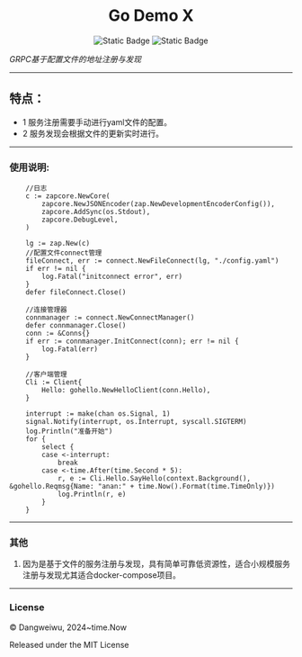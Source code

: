 <h1 align="center">Go Demo X</h1>
<p align="center">
<img alt="Static Badge" src="https://img.shields.io/badge/Go- 1.9-blue">

<img alt="Static Badge" src="https://img.shields.io/badge/license- MIT-blue">

</p>

_GRPC基于配置文件的地址注册与发现_

---
## 特点：
- 1 服务注册需要手动进行yaml文件的配置。
- 2 服务发现会根据文件的更新实时进行。
---
### 使用说明:
```
    //日志
	c := zapcore.NewCore(
		zapcore.NewJSONEncoder(zap.NewDevelopmentEncoderConfig()),
		zapcore.AddSync(os.Stdout),
		zapcore.DebugLevel,
	)

	lg := zap.New(c)
	//配置文件connect管理
	fileConnect, err := connect.NewFileConnect(lg, "./config.yaml")
	if err != nil {
		log.Fatal("initconnect error", err)
	}
	defer fileConnect.Close()

	//连接管理器
	connmanager := connect.NewConnectManager()
	defer connmanager.Close()
	conn := &Conns{}
	if err := connmanager.InitConnect(conn); err != nil {
		log.Fatal(err)
	}

	//客户端管理
	Cli := Client{
		Hello: gohello.NewHelloClient(conn.Hello),
	}

	interrupt := make(chan os.Signal, 1)
	signal.Notify(interrupt, os.Interrupt, syscall.SIGTERM)
	log.Println("准备开始")
	for {
		select {
		case <-interrupt:
			break
		case <-time.After(time.Second * 5):
			r, e := Cli.Hello.SayHello(context.Background(), &gohello.Reqmsg{Name: "anan:" + time.Now().Format(time.TimeOnly)})
			log.Println(r, e)
		}
	}

```

---
### 其他
1. 因为是基于文件的服务注册与发现，具有简单可靠低资源性，适合小规模服务注册与发现尤其适合docker-compose项目。

---
### License
© Dangweiwu, 2024~time.Now

Released under the MIT License